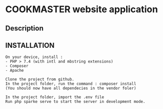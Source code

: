 # COOKMASTER website application 

## Description

## INSTALLATION

    On your device, install : 
    - PHP > 7.4 (with intl and mbstring extensions)
    - Composer 
    - Apache
    
    Clone the project from github.
    In the project folder, run the command : composer install
    (You should now have all dependecies in the vendor foler)
    
    In the project folder, import the .env file
    Run php sparke serve to start the server in development mode.

    
     
     
